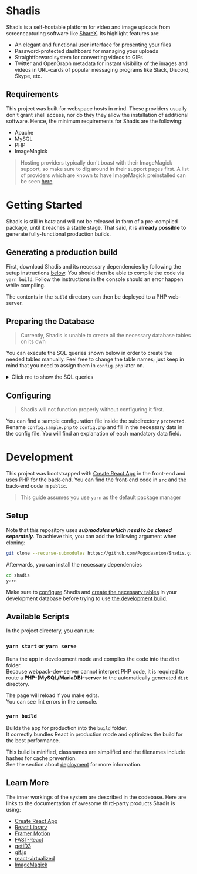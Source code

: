 # Shadis

Shadis is a self-hostable platform for video and image uploads from screencapturing software like [ShareX](https://getsharex.com/). Its highlight features are:

- An elegant and functional user interface for presenting your files
- Password-protected dashboard for managing your uploads
- Straightforward system for converting videos to GIFs
- Twitter and OpenGraph metadata for instant visibility of the images and videos in URL-cards of popular messaging programs like Slack, Discord, Skype, etc.

## Requirements

This project was built for webspace hosts in mind. These providers usually don't grant shell access, nor do they they allow the installation of additional software. Hence, the minimum requirements for Shadis are the following:

- Apache
- MySQL
- PHP
- ImageMagick

> Hosting providers typically don't boast with their ImageMagick support, so make sure to dig around in their support pages first.
> A list of providers which are known to have ImageMagick preinstalled can be seen [here](https://www.whoishostingthis.com/compare/imagemagick/).

# Getting Started

Shadis is still _in beta_ and will not be released in form of a pre-compiled package, until it reaches a stable stage. That said, it is **already possible** to generate fully-functional production builds.

## Generating a production build

First, download Shadis and its necessary dependencies by following the setup instructions [below](#Setup).
You should then be able to compile the code via `yarn build`. Follow the instructions in the console should an error happen while compiling.

The contents in the `build` directory can then be deployed to a PHP web-server.

## Preparing the Database

> Currently, Shadis is unable to create all the necessary database tables on its own

You can execute the SQL queries shown below in order to create the needed tables manually.
Feel free to change the table names; just keep in mind that you need to assign them in `config.php` later on.

<details>
  <summary>Click me to show the SQL queries</summary>

```sql
CREATE TABLE IF NOT EXISTS `shadis`.`shadis_users`(
  `id` INT(11) NOT NULL AUTO_INCREMENT,
  `username` VARCHAR(50) NOT NULL UNIQUE,
  `password` VARCHAR(255) NOT NULL,
  PRIMARY KEY(`id`)
);
```

```sql
CREATE TABLE IF NOT EXISTS `shadis`.`shadis_files`(
  `id` char(8) NOT NULL,
  `token` char(16) NOT NULL,
  `extension` varchar(5) NOT NULL,
  `width` int(255) NOT NULL,
  `height` int(255) NOT NULL,
  `thumb_height` int(255) NOT NULL,
  `timestamp` int(11) NOT NULL,
  `title` varchar(255) NOT NULL,
  `has_gif` tinyint(1) NOT NULL DEFAULT '0',
  PRIMARY KEY(`id`),
  UNIQUE (`id`),
  UNIQUE (`token`)
);
```

```sql
CREATE TABLE IF NOT EXISTS `shadis`.`shadis_file_tasks`(
  `id` char(8) NOT NULL,
  `gif` tinyint(1) NOT NULL DEFAULT '0',
  `thumbnail` tinyint(1) NOT NULL DEFAULT '0',
  PRIMARY KEY(`id`),
  UNIQUE (`id`)
);
```

</details>

## Configuring

> Shadis will not function properly without configuring it first.

You can find a sample configuration file inside the subdirectory `protected`. Rename `config.sample.php` to `config.php` and fill in the necessary data in the config file. You will find an explanation of each mandatory data field.

# Development

This project was bootstrapped with [Create React App](https://github.com/facebook/create-react-app) in the front-end and uses PHP for the back-end. You can find the front-end code in `src` and the back-end code in `public`.

> This guide assumes you use `yarn` as the default package manager

## Setup

Note that this repository uses **_submodules which need to be cloned seperately_**. To achieve this, you can add the following argument when cloning:

```sh
git clone --recurse-submodules https://github.com/Pogodaanton/Shadis.git
```

Afterwards, you can install the necessary dependencies

```sh
cd shadis
yarn
```

Make sure to [configure](#Configuring) Shadis and [create the necessary tables](#Preparing-the-Database) in your development database before trying to use [the development build](#yarn-start-or-yarn-serve).

## Available Scripts

In the project directory, you can run:

### `yarn start` or `yarn serve`

Runs the app in development mode and compiles the code into the `dist` folder.<br />
Because webpack-dev-server cannot interpret PHP code, it is required to route a **PHP-(MySQL/MariaDB)-server** to the automatically generated `dist` directory.

The page will reload if you make edits.<br />
You can see lint errors in the console.

### `yarn build`

Builds the app for production into the `build` folder.<br />
It correctly bundles React in production mode and optimizes the build for the best performance.

This build is minified, classnames are simplified and the filenames include hashes for cache prevention.<br />
See the section about [deployment](https://facebook.github.io/create-react-app/docs/deployment) for more information.

## Learn More

The inner workings of the system are described in the codebase. Here are links to the documentation of awesome third-party products Shadis is using:

- [Create React App](https://facebook.github.io/create-react-app/docs/getting-started)
- [React Library](https://reactjs.org/)
- [Framer Motion](https://www.framer.com/api/motion/)
- [FAST-React](https://github.com/microsoft/fast/tree/master/packages/react)
- [getID3](https://www.getid3.org/)
- [gif.js](https://github.com/jnordberg/gif.js#readme)
- [react-virtualized](https://github.com/bvaughn/react-virtualized#documentation)
- [ImageMagick](https://imagemagick.org/Usage/)
